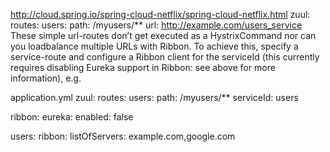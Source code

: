 
http://cloud.spring.io/spring-cloud-netflix/spring-cloud-netflix.html
 zuul:
  routes:
    users:
      path: /myusers/**
      url: http://example.com/users_service
These simple url-routes don’t get executed as a HystrixCommand nor can you loadbalance multiple URLs with Ribbon. To achieve this, specify a service-route and configure a Ribbon client for the serviceId (this currently requires disabling Eureka support in Ribbon: see above for more information), e.g.

application.yml
zuul:
  routes:
    users:
      path: /myusers/**
      serviceId: users

ribbon:
  eureka:
    enabled: false

users:
  ribbon:
    listOfServers: example.com,google.com